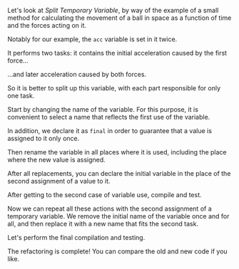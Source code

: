 Let's look at <i>Split Temporary Variable</i>, by way of the example of a small method for calculating the movement of a ball in space as a function of time and the forces acting on it.

Notably for our example, the <code>acc</code> variable is set in it twice.

It performs two tasks: it contains the initial acceleration caused by the first force…

…and later acceleration caused by both forces.

So it is better to split up this variable, with each part responsible for only one task.

Start by changing the name of the variable. For this purpose, it is convenient to select a name that reflects the first use of the variable.

In addition, we declare it as <code>final</code> in order to guarantee that a value is assigned to it only once.

Then rename the variable in all places where it is used, including the place where the new value is assigned.

After all replacements, you can declare the initial variable in the place of the second assignment of a value to it.

After getting to the second case of variable use, compile and test.

Now we can repeat all these actions with the second assignment of a temporary variable. We remove the initial name of the variable once and for all, and then replace it with a new name that fits the second task.

Let's perform the final compilation and testing.

The refactoring is complete! You can compare the old and new code if you like.